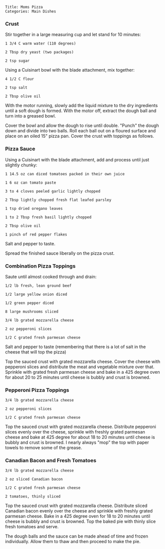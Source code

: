 ~~~ recipe-info
Title: Moms Pizza
Categories: Main Dishes
~~~

### Crust

Stir together in a large measuring cup and let stand for 10 minutes:

~~~ recipe-ingredients
1 3/4 C warm water (110 degrees)

2 Tbsp dry yeast (two packages)

2 tsp sugar
~~~

Using a Cuisinart bowl with the blade attachment, mix together:

~~~ recipe-ingredients
4 1/2 C flour

2 tsp salt

2 Tbsp olive oil
~~~

With the motor running, slowly add the liquid mixture to the dry ingredients until a soft dough is
formed.  With the motor off, extract the dough ball and turn into a greased bowl.

Cover the bowl and allow the dough to rise until double.  "Punch" the dough down and divide into
two balls.  Roll each ball out on a floured surface and place on an oiled 15" pizza pan.  Cover
the crust with toppings as follows.


### Pizza Sauce

Using a Cuisinart with the blade attachment, add and process until just slightly chunky:

~~~ recipe-ingredients
1 14.5 oz can diced tomatoes packed in their own juice

1 6 oz can tomato paste

3 to 4 cloves peeled garlic lightly chopped

2 Tbsp lightly chopped fresh flat leafed parsley

1 tsp dried oregano leaves

1 to 2 Tbsp fresh basil lightly chopped

2 Tbsp olive oil

1 pinch of red pepper flakes
~~~

Salt and pepper to taste.

Spread the finished sauce liberally on the pizza crust.


### Combination Pizza Toppings

Saute until almost cooked through and drain:

~~~ recipe-ingredients
1/2 lb fresh, lean ground beef

1/2 large yellow onion diced

1/2 green pepper diced

8 large mushrooms sliced

3/4 lb grated mozzarella cheese

2 oz pepperoni slices

1/2 C grated fresh parmesan cheese
~~~

Salt and pepper to taste (remembering that there is a lot of salt in the cheese that will top the
pizza)

Top the sauced crust with grated mozzarella cheese.  Cover the cheese with pepperoni slices
and distribute the meat and vegetable mixture over that. Sprinkle with grated fresh parmesan
cheese and bake in a 425 degree oven for about 20 to 25 minutes until cheese is bubbly and crust is
browned.


### Pepperoni Pizza Toppings

~~~ recipe-ingredients
3/4 lb grated mozzarella cheese

2 oz pepperoni slices

1/2 C grated fresh parmesan cheese
~~~

Top the sauced crust with grated mozzarella cheese.  Distribute pepperoni slices evenly over
the cheese, sprinkle with freshly grated parmesan cheese and bake at 425 degree for about 18 to
20 minutes until cheese is bubbly and crust is browned.  I nearly always "mop" the top with
paper towels to remove some of the grease.


### Canadian Bacon and Fresh Tomatoes

~~~ recipe-ingredients
3/4 lb grated mozzarella cheese

2 oz sliced Canadian bacon

1/2 C grated fresh parmesan cheese

2 tomatoes, thinly sliced
~~~

Top the sauced crust with grated mozzarella cheese.  Distribute sliced Canadian bacon evenly
over the cheese and sprinkle with freshly grated parmesan cheese.  Bake in a 425 degree  oven
for 18 to 20 minutes until cheese is bubbly and  crust is browned.  Top the baked pie with thinly
slice fresh tomatoes and serve.

The dough balls and the sauce can be made ahead of time and frozen individually.
Allow them to thaw and then proceed to make the pie.
